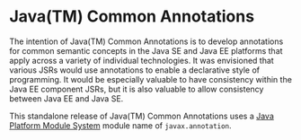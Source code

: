 # Java(TM) Common Annotations

The intention of Java(TM) Common Annotations is to develop annotations for common semantic 
concepts in the Java SE and Java EE platforms that apply across a variety of individual 
technologies. It was envisioned that various JSRs would use annotations to enable a declarative
style of programming. It would be especially valuable to have consistency within the Java EE 
component JSRs, but it is also valuable to allow consistency between Java EE and Java SE.

This standalone release of Java(TM) Common Annotations uses a
[Java Platform Module System](http://openjdk.java.net/projects/jigsaw/spec/)
 module name of `javax.annotation`.
